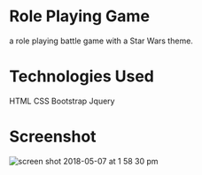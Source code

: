 # Role Playing Game 

a role playing battle game with a Star Wars theme.

# Technologies Used 

HTML
CSS
Bootstrap
Jquery

# Screenshot

![screen shot 2018-05-07 at 1 58 30 pm](https://user-images.githubusercontent.com/34947997/39724945-10b292b0-51ff-11e8-873d-fafb58e30ce3.png)


